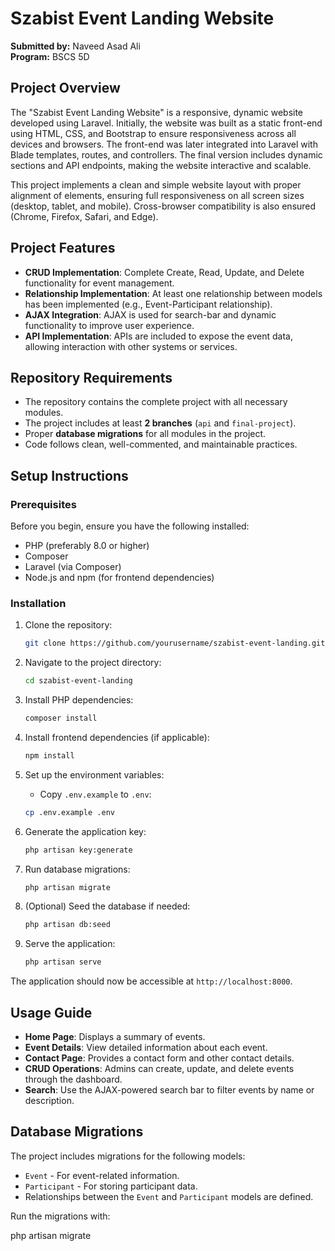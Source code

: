 

# Szabist Event Landing Website

**Submitted by:** Naveed Asad Ali  
**Program:** BSCS 5D

## Project Overview

The "Szabist Event Landing Website" is a responsive, dynamic website developed using Laravel. Initially, the website was built as a static front-end using HTML, CSS, and Bootstrap to ensure responsiveness across all devices and browsers. The front-end was later integrated into Laravel with Blade templates, routes, and controllers. The final version includes dynamic sections and API endpoints, making the website interactive and scalable.

This project implements a clean and simple website layout with proper alignment of elements, ensuring full responsiveness on all screen sizes (desktop, tablet, and mobile). Cross-browser compatibility is also ensured (Chrome, Firefox, Safari, and Edge).

## Project Features

- **CRUD Implementation**: Complete Create, Read, Update, and Delete functionality for event management.
- **Relationship Implementation**: At least one relationship between models has been implemented (e.g., Event-Participant relationship).
- **AJAX Integration**: AJAX is used for search-bar and dynamic functionality to improve user experience.
- **API Implementation**: APIs are included to expose the event data, allowing interaction with other systems or services.

## Repository Requirements

- The repository contains the complete project with all necessary modules.
- The project includes at least **2 branches** (`api` and `final-project`).
- Proper **database migrations** for all modules in the project.
- Code follows clean, well-commented, and maintainable practices.

## Setup Instructions

### Prerequisites
Before you begin, ensure you have the following installed:
- PHP (preferably 8.0 or higher)
- Composer
- Laravel (via Composer)
- Node.js and npm (for frontend dependencies)

### Installation

1. Clone the repository:
    ```bash
    git clone https://github.com/yourusername/szabist-event-landing.git
    ```

2. Navigate to the project directory:
    ```bash
    cd szabist-event-landing
    ```

3. Install PHP dependencies:
    ```bash
    composer install
    ```

4. Install frontend dependencies (if applicable):
    ```bash
    npm install
    ```

5. Set up the environment variables:
    - Copy `.env.example` to `.env`:
    ```bash
    cp .env.example .env
    ```

6. Generate the application key:
    ```bash
    php artisan key:generate
    ```

7. Run database migrations:
    ```bash
    php artisan migrate
    ```

8. (Optional) Seed the database if needed:
    ```bash
    php artisan db:seed
    ```

9. Serve the application:
    ```bash
    php artisan serve
    ```

The application should now be accessible at `http://localhost:8000`.

## Usage Guide

- **Home Page**: Displays a summary of events.
- **Event Details**: View detailed information about each event.
- **Contact Page**: Provides a contact form and other contact details.
- **CRUD Operations**: Admins can create, update, and delete events through the dashboard.
- **Search**: Use the AJAX-powered search bar to filter events by name or description.

## Database Migrations

The project includes migrations for the following models:

- `Event` - For event-related information.
- `Participant` - For storing participant data.
- Relationships between the `Event` and `Participant` models are defined.

Run the migrations with:


php artisan migrate



